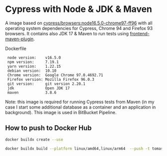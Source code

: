 # Cypress with Node & JDK & Maven

A image based on [cypress/browsers:node16.5.0-chrome97-ff96](https://github.com/cypress-io/cypress-docker-images/tree/master/browsers/node16.5.0-chrome97-ff96) with all operating system dependencies for Cypress, Chrome 94 and Firefox 93 browsers. It contains also JDK 17 & Maven to run tests using [frontend-maven-plugin](https://github.com/eirslett/frontend-maven-plugin).

Dockerfile

```
 node version:    v16.5.0
 npm version:     7.19.1 
 yarn version:    1.22.15 
 debian version:  10.10 
 Chrome version:  Google Chrome 97.0.4692.71  
 Firefox version: Mozilla Firefox 96.0.3
 git version:     git version 2.20.1 
 jdk              Open JDK 17
 maven            3.8.6
```

Note: this image is required for running Cypress tests from Maven (in my case I start some additional database as a container and an application in background). This image is used in BitBucket Pipeline. 

## How to push to Docker Hub

```bash
docker buildx create --use

docker buildx build --platform linux/amd64,linux/arm64  --push -t tomaszmichalak/cypress-jdk-maven:node16.14.0-chrome99-ff97-jdk17-maven .
```